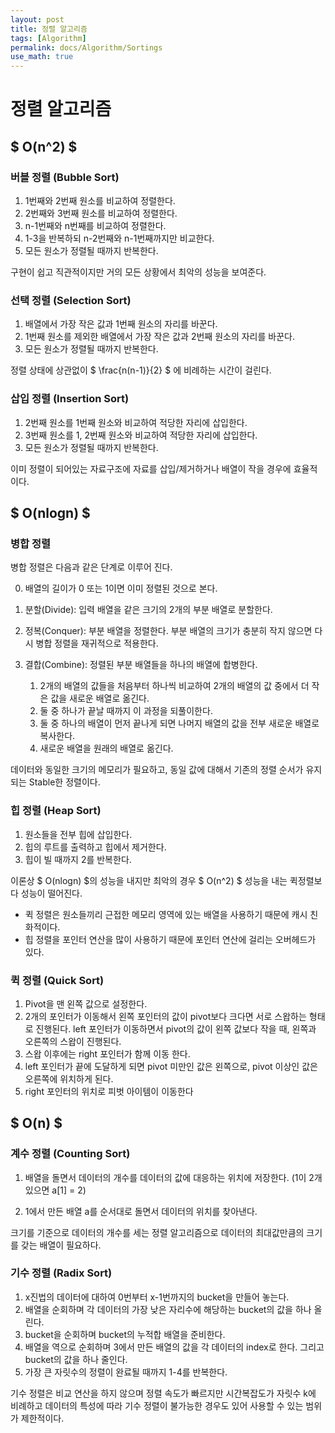 ```yaml
---
layout: post
title: 정렬 알고리즘
tags: [Algorithm]
permalink: docs/Algorithm/Sortings
use_math: true
---
```

# 정렬 알고리즘
## $ O(n^2) $
### 버블 정렬 (Bubble Sort)

1. 1번째와 2번째 원소를 비교하여 정렬한다.
2. 2번째와 3번째 원소를 비교하여 정렬한다.
3. n-1번째와 n번째를 비교하여 정렬한다.
4. 1-3을 반복하되 n-2번째와 n-1번째까지만 비교한다.
5. 모든 원소가 정렬될 때까지 반복한다.

구현이 쉽고 직관적이지만 거의 모든 상황에서 최악의 성능을 보여준다.

### 선택 정렬 (Selection Sort)

1. 배열에서 가장 작은 값과 1번째 원소의 자리를 바꾼다.
2. 1번째 원소를 제외한 배열에서 가장 작은 값과 2번째 원소의 자리를 바꾼다.
3. 모든 원소가 정렬될 때까지 반복한다.

정렬 상태에 상관없이 $ \frac{n(n-1)}{2} $ 에 비례하는 시간이 걸린다.

### 삽입 정렬 (Insertion Sort)

1. 2번째 원소를 1번째 원소와 비교하여 적당한 자리에 삽입한다.
2. 3번째 원소를 1, 2번째 원소와 비교하여 적당한 자리에 삽입한다.
3. 모든 원소가 정렬될 때까지 반복한다.

이미 정렬이 되어있는 자료구조에 자료를 삽입/제거하거나 배열이 작을 경우에 효율적이다.

## $ O(nlogn) $
### 병합 정렬

병합 정렬은 다음과 같은 단계로 이루어 진다.

0. 배열의 길이가 0 또는 1이면 이미 정렬된 것으로 본다.

1. 분할(Divide): 입력 배열을 같은 크기의 2개의 부분 배열로 분할한다.
2. 정복(Conquer): 부분 배열을 정렬한다. 부분 배열의 크기가 충분히 작지 않으면 다시 병합 정렬을 재귀적으로 적용한다.
3. 결합(Combine): 정렬된 부분 배열들을 하나의 배열에 합병한다.
   1. 2개의 배열의 값들을 처음부터 하나씩 비교하여 2개의 배열의 값 중에서 더 작은 값을 새로운 배열로 옮긴다.
   2. 둘 중 하나가 끝날 때까지 이 과정을 되풀이한다.
   3. 둘 중 하나의 배열이 먼저 끝나게 되면 나머지 배열의 값을 전부 새로운 배열로 복사한다.
   4. 새로운 배열을 원래의 배열로 옮긴다.

데이터와 동일한 크기의 메모리가 필요하고, 
동일 값에 대해서 기존의 정렬 순서가 유지되는 Stable한 정렬이다.

### 힙 정렬 (Heap Sort)

1. 원소들을 전부 힙에 삽입한다.
2. 힙의 루트를 출력하고 힙에서 제거한다.
3. 힙이 빌 때까지 2를 반복한다.

이론상 $ O(nlogn) $의 성능을 내지만 최악의 경우 $ O(n^2) $ 성능을 내는 퀵정렬보다 성능이 떨어진다.

- 퀵 정렬은 원소들끼리 근접한 메모리 영역에 있는 배열을 사용하기 때문에 캐시 친화적이다.
- 힙 정렬을 포인터 연산을 많이 사용하기 때문에 포인터 연산에 걸리는 오버헤드가 있다.

### 퀵 정렬 (Quick Sort)

1. Pivot을 맨 왼쪽 값으로 설정한다.
2. 2개의 포인터가 이동해서 왼쪽 포인터의 값이 pivot보다 크다면 서로 스왑하는 형태로 진행된다. left 포인터가 이동하면서 pivot의 값이 왼쪽 값보다 작을 때, 왼쪽과 오른쪽의 스왑이 진행된다. 
3. 스왑 이후에는 right 포인터가 함께 이동 한다. 
4. left 포인터가 끝에 도달하게 되면 pivot 미만인 값은 왼쪽으로, pivot 이상인 값은 오른쪽에 위치하게 된다. 
5. right 포인터의 위치로 피벗 아이템이 이동한다

## $ O(n) $
### 계수 정렬 (Counting Sort)

1. 배열을 돌면서 데이터의 개수를 데이터의 값에 대응하는 위치에 저장한다. (1이 2개 있으면 a[1] = 2)

2. 1에서 만든 배열 a를 순서대로 돌면서 데이터의 위치를 찾아낸다.

크기를 기준으로 데이터의 개수를 세는 정렬 알고리즘으로 데이터의 최대값만큼의 크기를 갖는 배열이 필요하다.

### 기수 정렬 (Radix Sort)

1. x진법의 데이터에 대하여 0번부터 x-1번까지의 bucket을 만들어 놓는다.
2. 배열을 순회하며 각 데이터의 가장 낮은 자리수에 해당하는 bucket의 값을 하나 올린다.
3. bucket을 순회하며 bucket의 누적합 배열을 준비한다.
4. 배열을 역으로 순회하며 3에서 만든 배열의 값을 각 데이터의 index로 한다. 그리고 bucket의 값을 하나 줄인다.
5. 가장 큰 자릿수의 정렬이 완료될 때까지 1-4를 반복한다.

기수 정렬은 비교 연산을 하지 않으며 정렬 속도가 빠르지만 시간복잡도가 자릿수 k에 비례하고 데이터의 특성에 따라 기수 정렬이 불가능한 경우도 있어 사용할 수 있는 범위가 제한적이다.